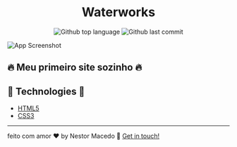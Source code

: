 <h1 align="center">Waterworks</h1>

<p align="center">
  <img alt="Github top language" src="https://img.shields.io/github/languages/top/nestonzin/primeiro-site-sozinho" />
  <img alt="Github last commit" src="https://img.shields.io/github/last-commit/nestonzin/primeiro-site-sozinho" />
</p>

![App Screenshot](blob:https://web.whatsapp.com/1e0f3345-40f9-44c6-8bb3-0294b9b43c62)


## 🔥 Meu primeiro site sozinho 🔥

## 🚀 Technologies 🚀

- [HTML5](https://nextjs.org/)
- [CSS3](https://styled-components.com/)

---

feito com amor ♥ by Nestor Macedo 👋 [Get in touch!](https://www.linkedin.com/in/nestormacedo28/)